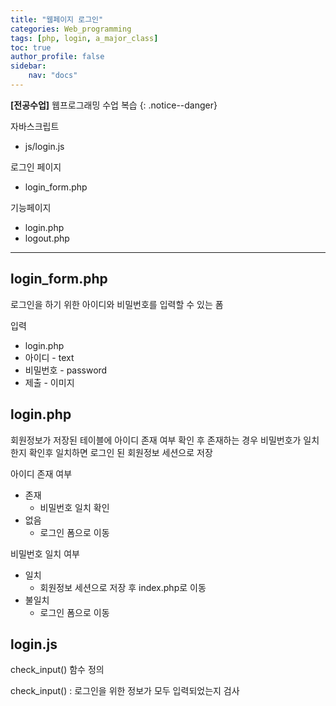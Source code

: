 ```yaml
---
title: "웹페이지 로그인"
categories: Web_programming
tags: [php, login, a_major_class]
toc: true
author_profile: false
sidebar:
    nav: "docs"
---
```

**[전공수업]** 웹프로그래밍 수업 복습
{: .notice--danger}

자바스크립트

- js/login.js

로그인 페이지

- login_form.php

기능페이지

- login.php
- logout.php

---

## login_form.php

로그인을 하기 위한 아이디와 비밀번호를 입력할 수 있는 폼

입력

- login.php
- 아이디 - text
- 비밀번호 - password
- 제출 - 이미지

## login.php
회원정보가 저장된 테이블에 아이디 존재 여부 확인 후 존재하는 경우 비밀번호가 일치한지 확인후 일치하면 로그인 된 회원정보 세션으로 저장

아이디 존재 여부

- 존재
    - 비밀번호 일치 확인
- 없음
    - 로그인 폼으로 이동

비밀번호 일치 여부

- 일치
    - 회원정보 세션으로 저장 후 index.php로 이동
- 불일치
    - 로그인 폼으로 이동

## login.js
check_input() 함수 정의

check_input() : 로그인을 위한 정보가 모두 입력되었는지 검사